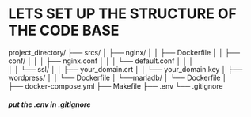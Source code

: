 # LETS SET UP THE STRUCTURE OF THE CODE BASE

project_directory/
├── srcs/
│   ├── nginx/
│   │   ├── Dockerfile
│   │   ├── conf/
│   │   │   ├── nginx.conf
│   │   │   └── default.conf
│   │   │   
│   │   └── ssl/
│   │       ├──  your_domain.crt
│   │       └──  your_domain.key
│   ├── wordpress/
│   │   └──  Dockerfile
│   └──mariadb/
│       └── Dockerfile
│      
├── docker-compose.yml
├── Makefile
├── .env
└── .gitignore


##### put the .env in .gitignore

